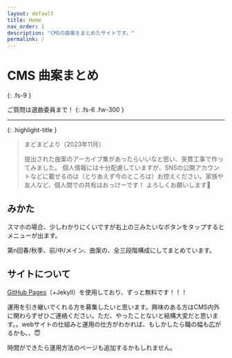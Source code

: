 ```yaml
---
layout: default
title: Home
nav_order: 1
description: "CMSの曲案をまとめたサイトです。"
permalink: /
---
```


# CMS 曲案まとめ
{: .fs-9 }

ご質問は選曲委員まで！
{: .fs-6 .fw-300 }



---

{: .highlight-title }
> まどまどより（2023年11月）
>
> 提出された曲案のアーカイブ集があったらいいなと思い、突貫工事で作ってみました。
個人情報には十分配慮していますが、SNSの公開アカウントなどに載せるのは（とりあえず今のところは）お控えください。家族や友人など、個人間での共有はおっけーです！
よろしくお願いします🙇

## みかた
スマホの場合、少しわかりにくいですが右上の三みたいなボタンをタップするとメニューが出ます。

第n回春/秋季、前/中/メイン、曲案の、全三段階構成にしてまとめています。

## サイトについて
<a href="https://docs.github.com/ja/pages">GitHub Pages</a>（+Jekyll）を使用しており、ずっと無料です！！！

運用を引き継いでくれる方を募集したいと思います。興味のある方はCMS内外に関わらずぜひご連絡ください。ただ、やったことないと結構大変だと思います。。webサイトの仕組みと運用の仕方がわかれば、もしかしたら職の幅も広がるかも、、😇

時間ができたら運用方法のページも追加するかもしれません。